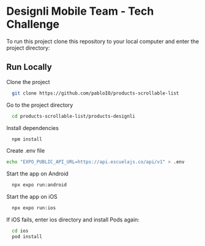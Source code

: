 
# Designli Mobile Team - Tech Challenge

To run this project clone this repository to your local computer and enter the project directory:

## Run Locally

Clone the project

```bash
  git clone https://github.com/pabloIO/products-scrollable-list
```

Go to the project directory

```bash
  cd products-scrollable-list/products-designli
```

Install dependencies

```bash
  npm install
```

Create .env file 

```bash
echo "EXPO_PUBLIC_API_URL=https://api.escuelajs.co/api/v1" > .env
```

Start the app on Android

```bash
  npx expo run:android
```


Start the app on iOS

```bash
  npx expo run:ios
```

If iOS fails, enter ios directory and install Pods again:

```bash
  cd ios
  pod install
```

